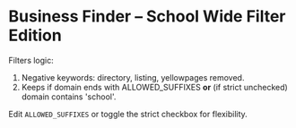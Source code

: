
# Business Finder – School Wide Filter Edition

Filters logic:  
1. Negative keywords: directory, listing, yellowpages removed.  
2. Keeps if domain ends with ALLOWED_SUFFIXES **or** (if strict unchecked) domain contains 'school'.

Edit `ALLOWED_SUFFIXES` or toggle the strict checkbox for flexibility.

